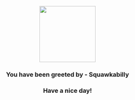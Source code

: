 <p align="center">
            <img src="None" width="150" height="150">
          </p>
          <h3 align="center">You have been greeted by - <b>Squawkabilly</b></h3>
          <h3 align="center">Have a nice day!</h3>
        